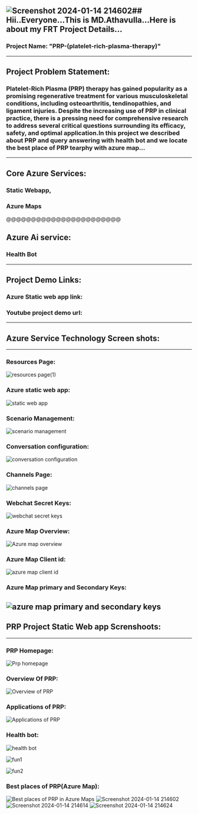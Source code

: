 ![Screenshot 2024-01-14 214602](https://github.com/mohammadathavulla/PRP-platelet-rich-plasma-therapy-/assets/149937110/6aef797b-6e8b-4430-86b1-f0bd323aa849)## Hii..Everyone...This is MD.Athavulla...Here is about my FRT Project Details...
---------------------------------------------------------------------------------------------------------------------------------------------------------------------
### Project Name: "PRP-(platelet-rich-plasma-therapy)"
--------------------------------------------------------------------------------------------------------------------------------------------------------------------
## Project Problem Statement:
### Platelet-Rich Plasma (PRP) therapy has gained popularity as a promising regenerative treatment for various musculoskeletal conditions, including osteoarthritis, tendinopathies, and ligament injuries. Despite the increasing use of PRP in clinical practice, there is a pressing need for comprehensive research to address several critical questions surrounding its efficacy, safety, and optimal application.In this project we described about PRP and query answering with health bot and we locate the best place of PRP tearphy with azure map...
---------------------------------------------------------------------------------------------------------------------------------------------------------------------
## Core Azure Services: 
### Static Webapp, 
### Azure Maps
@@@@@@@@@@@@@@@@@@@@@@@
## Azure Ai service: 
### Health Bot
---------------------------------------------------------------------------------------------------------------------------------------------------------------------

## Project Demo Links:
### Azure Static web app link:
### Youtube project demo url:
----------------------------------------------------------------------------------------------------------------------------------------------------------------------
## Azure Service Technology Screen shots:
----------------------------------------------------------------------------------------------------------------------------------------------------------------------
### Resources Page:
![resources page(1)](https://github.com/mohammadathavulla/PRP-platelet-rich-plasma-therapy-/assets/149937110/052c7ea5-9540-4a86-801f-f4727fa1703b)
### Azure static web app:
![static web app](https://github.com/mohammadathavulla/PRP-platelet-rich-plasma-therapy-/assets/149937110/7fb44ba3-f28e-4d3d-903f-b87689921668)
### Scenario Management:
![scenario management](https://github.com/mohammadathavulla/PRP-platelet-rich-plasma-therapy-/assets/149937110/9caf2dfd-9a0b-46e3-afc1-c7f73b13b943)
### Conversation configuration:
![conversation configuration](https://github.com/mohammadathavulla/PRP-platelet-rich-plasma-therapy-/assets/149937110/cfc1beee-234c-4abe-8726-1ec420d932e8)
### Channels Page:
![channels page](https://github.com/mohammadathavulla/PRP-platelet-rich-plasma-therapy-/assets/149937110/eba61671-fc1f-4111-983f-0e72fd51e420)
### Webchat Secret Keys:
![webchat secret keys](https://github.com/mohammadathavulla/PRP-platelet-rich-plasma-therapy-/assets/149937110/143d3e44-75fb-4604-916a-56c0d686bd89)
### Azure Map Overview:
![Azure map overview](https://github.com/mohammadathavulla/PRP-platelet-rich-plasma-therapy-/assets/149937110/2a0f6021-f4d4-4382-b818-94a360cb3467)
### Azure Map Client id:
![azure map client id](https://github.com/mohammadathavulla/PRP-platelet-rich-plasma-therapy-/assets/149937110/409b1a72-1460-4f47-8498-433383e0b0d7)
### Azure Map primary and Secondary Keys:
![azure map primary and secondary keys](https://github.com/mohammadathavulla/PRP-platelet-rich-plasma-therapy-/assets/149937110/d49594de-da8e-47b2-9f63-713f4b4e9faa)
----------------------------------------------------------------------------------------------------------------------------------------------------------------------
## PRP Project Static Web app Screnshoots:
----------------------------------------------------------------------------------------------------------------------------------------------------------------------
### PRP Homepage:
![Prp homepage](https://github.com/mohammadathavulla/PRP-platelet-rich-plasma-therapy-/assets/149937110/e3613aeb-96d1-4594-9914-25772c64abc9)
### Overview Of PRP:
![Overview of PRP](https://github.com/mohammadathavulla/PRP-platelet-rich-plasma-therapy-/assets/149937110/f6d8e0a5-7fa7-4bc9-b205-572e6f06b6ce)
### Applications of PRP:
![Applications of PRP](https://github.com/mohammadathavulla/PRP-platelet-rich-plasma-therapy-/assets/149937110/6354bee4-a427-4215-986e-c23b66ec870b)
### Health bot:
![health bot](https://github.com/mohammadathavulla/PRP-platelet-rich-plasma-therapy-/assets/149937110/03cea74a-7889-435e-b906-5bfc9ff169d7)

![fun1](https://github.com/mohammadathavulla/PRP-platelet-rich-plasma-therapy-/assets/149937110/af9925b8-1d36-40ac-8cb5-b51a30fb17c5)

![fun2](https://github.com/mohammadathavulla/PRP-platelet-rich-plasma-therapy-/assets/149937110/793b6804-c17e-40b4-9447-f7db8e52dce1)
### Best places of PRP(Azure Map):
![Best places of PRP in Azure Maps](https://github.com/mohammadathavulla/PRP-platelet-rich-plasma-therapy-/assets/149937110/60a9bf92-3f29-4fd5-b49c-187014e0fa9c)
![Screenshot 2024-01-14 214602](https://github.com/mohammadathavulla/PRP-platelet-rich-plasma-therapy-/assets/149937110/9721c59e-b40f-4acd-a572-1d909895e77f)
![Screenshot 2024-01-14 214614](https://github.com/mohammadathavulla/PRP-platelet-rich-plasma-therapy-/assets/149937110/1e9d2403-cffc-460a-be06-8f42ae83925e)
![Screenshot 2024-01-14 214624](https://github.com/mohammadathavulla/PRP-platelet-rich-plasma-therapy-/assets/149937110/c8ba11a5-ac2c-4034-9ea9-dacc85607e42)














